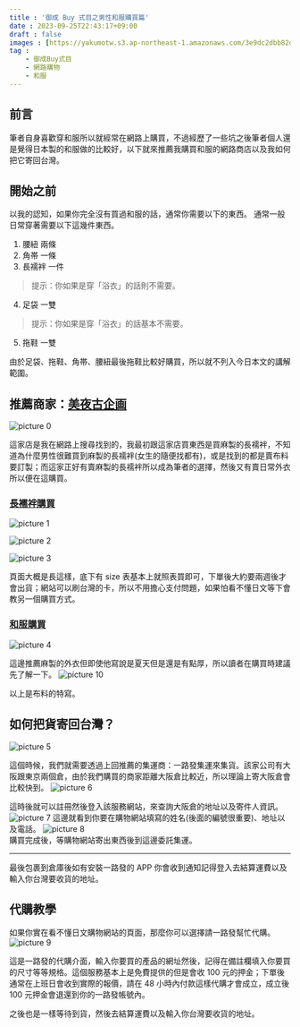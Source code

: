 ```yaml
---
title : '御成 Buy 式目之男性和服購買篇'
date : 2023-09-25T22:43:17+09:00
draft : false
images : [https://yakumotw.s3.ap-northeast-1.amazonaws.com/3e9dc2dbb82dd939318d764e47a7e9aa4bc4466739a9bf204577c93ce7881a9f.png]
tag :
    - 御成Buy式目
    - 網路購物
    - 和服
---
```

## 前言
筆者自身喜歡穿和服所以就經常在網路上購買，不過經歷了一些坑之後筆者個人還是覺得日本製的和服做的比較好，以下就來推薦我購買和服的網路商店以及我如何把它寄回台灣。
## 開始之前
以我的認知，如果你完全沒有買過和服的話，通常你需要以下的東西。
通常一般日常穿著需要以下這幾件東西。
1. 腰紐 兩條
2. 角帯 一條
3. 長襦袢 一件 
> 提示：你如果是穿「浴衣」的話則不需要。
4. 足袋 一雙
> 提示：你如果是穿「浴衣」的話基本不需要。
5. 拖鞋 一雙

由於足袋、拖鞋、角帯、腰紐最後拖鞋比較好購買，所以就不列入今日本文的講解範圍。
## 推薦商家：[美夜古企画](https://www.samue.co.jp/)
![picture 0](https://yakumotw.s3.ap-northeast-1.amazonaws.com/3e9dc2dbb82dd939318d764e47a7e9aa4bc4466739a9bf204577c93ce7881a9f.png)  

這家店是我在網路上搜尋找到的，我最初跟這家店買東西是買麻製的長襦袢，不知道為什麼男性很難買到麻製的長襦袢(女生的隨便找都有)，或是找到的都是賣布料要訂製；而這家正好有賣麻製的長襦袢所以成為筆者的選擇，然後又有賣日常外衣所以便在這購買。
### [長襦袢購買](https://www.samue.co.jp/kimono/juban/asa-juban/naga-juban.html)
![picture 1](https://yakumotw.s3.ap-northeast-1.amazonaws.com/30addf8cd57e21047ce9ebf289461bc53a7d5a6f34f22744826190dce70dc267.png) 

![picture 2](https://yakumotw.s3.ap-northeast-1.amazonaws.com/1f65bd2b683c33a1419a438c591de0d3cba9a8c857edc9f9078dc9fa26c768f3.png)  

![picture 3](https://yakumotw.s3.ap-northeast-1.amazonaws.com/dda080c7e5c3b94ccd8a4e89b16cb0da41cc60ac33a1666b334db35e3e791f7a.png)  

頁面大概是長這樣，底下有 size 表基本上就照表買即可，下單後大約要兩週後才會出貨；網站可以刷台灣的卡，所以不用擔心支付問題，如果怕看不懂日文等下會教另一個購買方式。
### [和服購買](https://www.samue.co.jp/kimono/linen-kimono/linen-kimono.html)

![picture 4](https://yakumotw.s3.ap-northeast-1.amazonaws.com/4a7347b87df22e1bdf80050cd1dabf4da746d7fe00d5a866ff19000bb6638ae9.png)  

這邊推薦麻製的外衣但即使他寫說是夏天但是還是有點厚，所以讀者在購買時建議先了解一下。
![picture 10](https://yakumotw.s3.ap-northeast-1.amazonaws.com/7c236cd04146e5ecd448269acd9aee19ab69fd08af7efd77fc3db1c14cc618aa.jpg)  

以上是布料的特寫。

## 如何把貨寄回台灣？

![picture 5](https://yakumotw.s3.ap-northeast-1.amazonaws.com/e9748bd720bc3c8695334267ab609281d645b13128a8bc082eaa0e9f7441ea0b.png)  

這個時候，我們就需要透過上回推薦的集運商：一路發集運來集貨。該家公司有大阪跟東京兩個倉，由於我們購買的商家距離大阪倉比較近，所以理論上寄大阪倉會比較快到。
![picture 6](https://yakumotw.s3.ap-northeast-1.amazonaws.com/3bf6dcfa68ea070a904ead918b5b530960d85d0cae87d639ee7b437789103301.png)  

這時後就可以註冊然後登入該服務網站，來查詢大阪倉的地址以及寄件人資訊。
![picture 7](https://yakumotw.s3.ap-northeast-1.amazonaws.com/04f38e6d4a4940c18fe8226901bc86c3f799179f927942b2180dd906b6d8bff2.png)
這邊就看到你要在購物網站填寫的姓名(後面的編號很重要)、地址以及電話。
![picture 8](https://yakumotw.s3.ap-northeast-1.amazonaws.com/27332761c967429dac903594f72f7b2d22db19c321b12714c4540e526335b201.png)  
購買完成後，等購物網站寄出東西後到這邊委託集運。

***

最後包裹到倉庫後如有安裝一路發的 APP 你會收到通知記得登入去結算運費以及輸入你台灣要收貨的地址。

## 代購教學
如果你實在看不懂日文購物網站的頁面，那麼你可以選擇請一路發幫忙代購。
![picture 9](https://yakumotw.s3.ap-northeast-1.amazonaws.com/2e1cc2b09bfae376262241bc22e9ffa86fe34a08e98038f007d64616eb58e85d.png)  

這是一路發的代購介面，輸入你要買的產品的網址然後，記得在備註欄填入你要買的尺寸等等規格。這個服務基本上是免費提供的但是會收 100 元的押金；下單後通常在上班日會收到實際的報價，請在 48 小時內付款這樣代購才會成立，成立後 100 元押金會退還到你的一路發帳號內。

之後也是一樣等待到貨，然後去結算運費以及輸入你台灣要收貨的地址。
